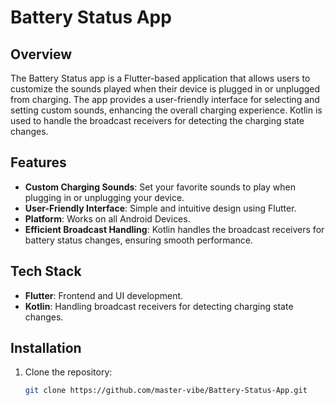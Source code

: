 # Battery Status App


## Overview

The Battery Status app is a Flutter-based application that allows users to customize the sounds played when their device is plugged in or unplugged from charging. The app provides a user-friendly interface for selecting and setting custom sounds, enhancing the overall charging experience. Kotlin is used to handle the broadcast receivers for detecting the charging state changes.

## Features

- **Custom Charging Sounds**: Set your favorite sounds to play when plugging in or unplugging your device.
- **User-Friendly Interface**: Simple and intuitive design using Flutter.
- **Platform**: Works on all Android Devices.
- **Efficient Broadcast Handling**: Kotlin handles the broadcast receivers for battery status changes, ensuring smooth performance.

## Tech Stack

- **Flutter**: Frontend and UI development.
- **Kotlin**: Handling broadcast receivers for detecting charging state changes.

## Installation

1. Clone the repository:

   ```bash
   git clone https://github.com/master-vibe/Battery-Status-App.git
